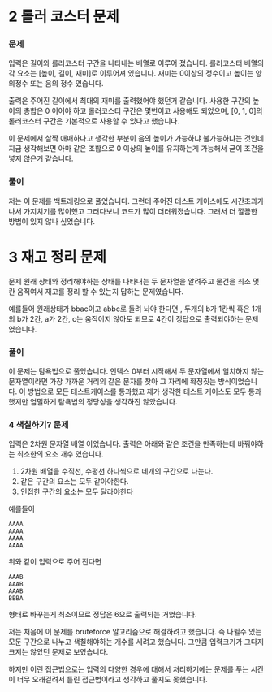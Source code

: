 # 2 롤러 코스터 문제

### 문제
입력은 길이와 롤러코스터 구간을 나타내는 배열로 이루어 졌습니다. 롤러코스터 배열의 각 요소는
[높이, 길이, 재미]로 이루어져 있습니다. 재미는 0이상의 정수이고 높이는 양의정수 또는 음의 정수 였습니다. 

출력은 주어진 길이에서 최대의 재미를 출력했어야 했던거 같습니다. 사용한 구간의 높이의 총합은 0 이어야 하고 롤러코스터 구간은 몇번이고 사용해도 되었으며, [0, 1, 0]의 롤러코스터 구간은 기본적으로 사용할 수 있다고 했습니다.

이 문제에서 살짝 애매하다고 생각한 부분이 음의 높이가 가능하냐 불가능하냐는 것인데 지금 생각해보면 아마 같은 조합으로 0 이상의 높이를 유지하는게 가능해서 굳이 조건을 넣지 않은거 같습니다.


### 풀이
저는 이 문제를 백트래킹으로 풀었습니다. 그런데 주어진 테스트 케이스에도 시간초과가 나서 가지치기를 많이했고 그러다보니 코드가 많이 더러워졌습니다. 그래서 더 깔끔한 방법이 있지 않나 싶었습니다.



# 3 재고 정리 문제

문제
원래 상태와 정리해야하는 상태를 나타내는 두 문자열을 알려주고 물건을 최소 몇칸 움직여서 재고를 정리 할 수 있는지 답하는 문제였습니다. 

예를들어 원래상태가 bbac이고 abbc로 돌려 놔야 한다면 , 두개의 b가 1칸씩 혹은 1개의 b가 2칸, a가 2칸, c는 움직이지 않아도 되므로 4칸이 정답으로 출력되야하는 문제였습니다.


### 풀이
이 문제는 탐욕법으로 풀었습니다. 인덱스 0부터 시작해서 두 문자열에서 일치하지 않는 문자열이라면 가장 가까운 거리의 같은 문자를 찾아 그 자리에 확정짓는 방식이었습니다. 이 방법으로 모든 테스트케이스를 통과했고 제가 생각한 테스트 케이스도 모두 통과했지만 엄밀하게 탐욕법의 정당성을 생각하진 않았습니다.

### 4 색칠하기? 문제

입력은 2차원 문자열 배열 이었습니다. 출력은 아래와 같은 조건을 만족하는데 바꿔야하는 최소한의 요소 개수 였습니다.

1. 2차원 배열을 수직선, 수평선 하나씩으로 네개의 구간으로 나눈다.
2. 같은 구간의 요소는 모두 같아야한다.
3. 인접한 구간의 요소는 모두 달라야한다

예를들어 
```
AAAA
AAAA
AAAA
AAAA
```
위와 같이 입력으로 주어 진다면
```
AAAB
AAAB
AAAB
BBBA
```
형태로 바꾸는게 최소이므로 정답은 6으로 출력되는 거였습니다.

저는 처음에 이 문제를 bruteforce 알고리즘으로 해결하려고 했습니다. 즉 나뉠수 있는 모둔 구간으로 나누고 색칠해야하는 개수를 세려고 했습니다. 그만큼 입력크기가 그다지 크지는 않았던 문제로 보였습니다.

하지만 이런 접근법으로는 입력의 다양한 경우에 대해서 처리하기에는 문제를 푸는 시간이 너무 오래걸려서 틀린 접근법이라고 생각하고 풀지도 못했습니다.
